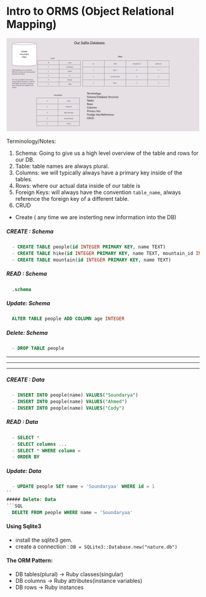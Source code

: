 # Intro to ORMS (Object Relational Mapping)

![Database Image](sql-intro.png "Databases")

Terminology/Notes: 
1. Schema: Going to give us a high level overview of the table and rows for our DB.
2. Table: table names are always plural.
3. Columns: we will typically always have a primary key inside of the tables. 
4. Rows: where our actual data inside of our table is
5. Foreign Keys: will always have the convention `table_name`, always reference the foreign key of a different table.
6. CRUD
  - Create ( any time we are insterting new information into the DB)
  ##### CREATE : Schema
  ```SQL
    - CREATE TABLE people(id INTEGER PRIMARY KEY, name TEXT)
    - CREATE TABLE hike(id INTEGER PRIMARY KEY, name TEXT, mountain_id INTEGER, person_id INTEGER)
    - CREATE TABLE mountain(id INTEGER PRIMARY KEY, name TEXT)
  ```

  ##### READ : Schema
  ```SQL
    .schema
  ```

  ##### Update: Schema
  ```SQL
    ALTER TABLE people ADD COLUMN age INTEGER
  ```

  ##### Delete: Schema
  ```SQL
    - DROP TABLE people
  ```
  ---
  ---
  ---
  ##### CREATE : Data
  ```SQL
    - INSERT INTO people(name) VALUES("Soundarya")
    - INSERT INTO people(name) VALUES("Ahmed")
    - INSERT INTO people(name) VALUES("Cody")
  ```
  ##### READ : Data
  ```SQL
    - SELECT * 
    - SELECT columns ...
    - SELECT * WHERE column = 
    - ORDER BY
  ```
  ##### Update: Data
  ```SQL
    - UPDATE people SET name = 'Soundaryaa' WHERE id = 1
  ``
  ##### Delete: Data
  ```SQL
    DELETE FROM people WHERE name = 'Soundaryaa'
  ```


#### Using Sqlite3
- install the sqlite3 gem.
- create a connection : `DB = SQLite3::Database.new("nature.db")`
#### The ORM Pattern: 
- DB tables(plural) -> Ruby classes(singular)
- DB columns -> Ruby attributes(instance variables)
- DB rows -> Ruby instances

